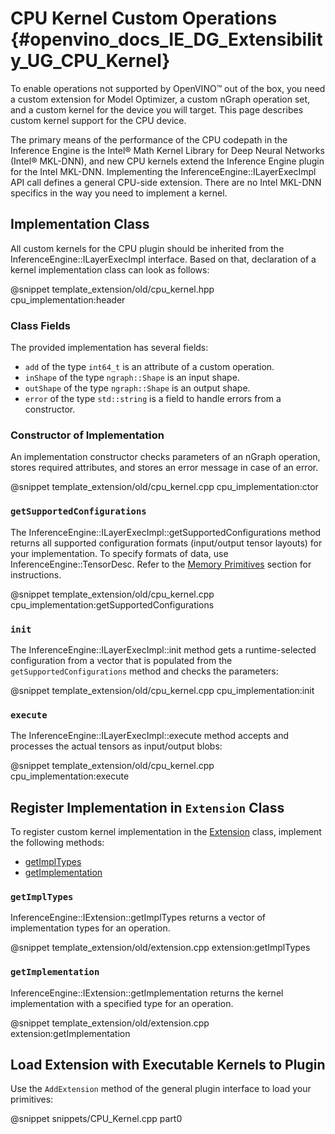 # CPU Kernel Custom Operations {#openvino_docs_IE_DG_Extensibility_UG_CPU_Kernel}

To enable operations not supported by OpenVINO™ out of the box, you need a custom extension for Model Optimizer, a custom nGraph operation set, and a custom kernel for the device you will target. This page describes custom kernel support for the CPU device.

The primary means of the performance of the CPU codepath in the Inference Engine is the Intel® Math Kernel Library for Deep Neural Networks (Intel® MKL-DNN), and new CPU kernels extend the Inference Engine plugin for the Intel MKL-DNN. Implementing the InferenceEngine::ILayerExecImpl API call defines a general CPU-side extension. There are no Intel MKL-DNN specifics in the way you need to implement a kernel.

## Implementation Class

All custom kernels for the CPU plugin should be inherited from the InferenceEngine::ILayerExecImpl interface.
Based on that, declaration of a kernel implementation class can look as follows:

@snippet template_extension/old/cpu_kernel.hpp cpu_implementation:header

### Class Fields

The provided implementation has several fields:

 * `add` of the type `int64_t` is an attribute of a custom operation.
 * `inShape` of the type `ngraph::Shape` is an input shape.
 * `outShape` of the type `ngraph::Shape` is an output shape.
 * `error` of the type `std::string` is a field to handle errors from a constructor.

### Constructor of Implementation

An implementation constructor checks parameters of an nGraph operation, stores required attributes, and stores an error message in case of an error.

@snippet template_extension/old/cpu_kernel.cpp cpu_implementation:ctor

### `getSupportedConfigurations`

The InferenceEngine::ILayerExecImpl::getSupportedConfigurations method returns all supported configuration formats (input/output tensor layouts) for your implementation. To specify formats of data, use InferenceEngine::TensorDesc. Refer to the [Memory Primitives](../Memory_primitives.md) section for instructions.

@snippet template_extension/old/cpu_kernel.cpp cpu_implementation:getSupportedConfigurations

### `init`

The InferenceEngine::ILayerExecImpl::init method gets a runtime-selected configuration from a vector that is populated from the `getSupportedConfigurations` method and checks the parameters:

@snippet template_extension/old/cpu_kernel.cpp cpu_implementation:init

### `execute`

The InferenceEngine::ILayerExecImpl::execute method accepts and processes the actual tensors as input/output blobs:

@snippet template_extension/old/cpu_kernel.cpp cpu_implementation:execute

## Register Implementation in `Extension` Class

To register custom kernel implementation in the [Extension](Extension.md) class, implement the following methods:

* <a href="#getImpTypes">getImplTypes</a>
* <a href="#getImplementation">getImplementation</a>

### <a name="getImpTypes"><code>getImplTypes</code></a>

InferenceEngine::IExtension::getImplTypes returns a vector of implementation types for an operation.

@snippet template_extension/old/extension.cpp extension:getImplTypes

### <a name="getImplementation"><code>getImplementation</code></a>

InferenceEngine::IExtension::getImplementation returns the kernel implementation with a specified type for an operation.

@snippet template_extension/old/extension.cpp extension:getImplementation


## Load Extension with Executable Kernels to Plugin

Use the `AddExtension` method of the general plugin interface to load your primitives:

@snippet snippets/CPU_Kernel.cpp part0
